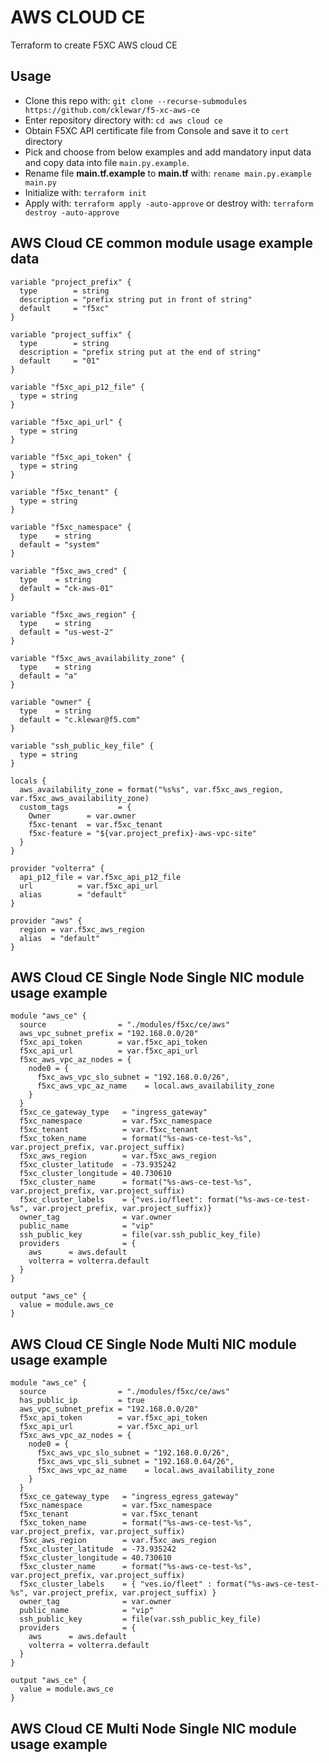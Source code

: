 # AWS CLOUD CE

Terraform to create F5XC AWS cloud CE

## Usage

- Clone this repo with: `git clone --recurse-submodules https://github.com/cklewar/f5-xc-aws-ce`
- Enter repository directory with: `cd aws cloud ce`
- Obtain F5XC API certificate file from Console and save it to `cert` directory
- Pick and choose from below examples and add mandatory input data and copy data into file `main.py.example`.
- Rename file __main.tf.example__ to __main.tf__ with: `rename main.py.example main.py`
- Initialize with: `terraform init`
- Apply with: `terraform apply -auto-approve` or destroy with: `terraform destroy -auto-approve`

## AWS Cloud CE common module usage example data

```hcl
variable "project_prefix" {
  type        = string
  description = "prefix string put in front of string"
  default     = "f5xc"
}

variable "project_suffix" {
  type        = string
  description = "prefix string put at the end of string"
  default     = "01"
}

variable "f5xc_api_p12_file" {
  type = string
}

variable "f5xc_api_url" {
  type = string
}

variable "f5xc_api_token" {
  type = string
}

variable "f5xc_tenant" {
  type = string
}

variable "f5xc_namespace" {
  type    = string
  default = "system"
}

variable "f5xc_aws_cred" {
  type    = string
  default = "ck-aws-01"
}

variable "f5xc_aws_region" {
  type    = string
  default = "us-west-2"
}

variable "f5xc_aws_availability_zone" {
  type    = string
  default = "a"
}

variable "owner" {
  type    = string
  default = "c.klewar@f5.com"
}

variable "ssh_public_key_file" {
  type = string
}

locals {
  aws_availability_zone = format("%s%s", var.f5xc_aws_region, var.f5xc_aws_availability_zone)
  custom_tags           = {
    Owner        = var.owner
    f5xc-tenant  = var.f5xc_tenant
    f5xc-feature = "${var.project_prefix}-aws-vpc-site"
  }
}

provider "volterra" {
  api_p12_file = var.f5xc_api_p12_file
  url          = var.f5xc_api_url
  alias        = "default"
}

provider "aws" {
  region = var.f5xc_aws_region
  alias  = "default"
}
```

## AWS Cloud CE Single Node Single NIC module usage example

```hcl
module "aws_ce" {
  source                = "./modules/f5xc/ce/aws"
  aws_vpc_subnet_prefix = "192.168.0.0/20"
  f5xc_api_token        = var.f5xc_api_token
  f5xc_api_url          = var.f5xc_api_url
  f5xc_aws_vpc_az_nodes = {
    node0 = {
      f5xc_aws_vpc_slo_subnet = "192.168.0.0/26",
      f5xc_aws_vpc_az_name    = local.aws_availability_zone
    }
  }
  f5xc_ce_gateway_type   = "ingress_gateway"
  f5xc_namespace         = var.f5xc_namespace
  f5xc_tenant            = var.f5xc_tenant
  f5xc_token_name        = format("%s-aws-ce-test-%s", var.project_prefix, var.project_suffix)
  f5xc_aws_region        = var.f5xc_aws_region
  f5xc_cluster_latitude  = -73.935242
  f5xc_cluster_longitude = 40.730610
  f5xc_cluster_name      = format("%s-aws-ce-test-%s", var.project_prefix, var.project_suffix)
  f5xc_cluster_labels    = {"ves.io/fleet": format("%s-aws-ce-test-%s", var.project_prefix, var.project_suffix)}
  owner_tag              = var.owner
  public_name            = "vip"
  ssh_public_key         = file(var.ssh_public_key_file)
  providers              = {
    aws      = aws.default
    volterra = volterra.default
  }
}

output "aws_ce" {
  value = module.aws_ce
}
````

## AWS Cloud CE Single Node Multi NIC module usage example

```hcl
module "aws_ce" {
  source                = "./modules/f5xc/ce/aws"
  has_public_ip         = true
  aws_vpc_subnet_prefix = "192.168.0.0/20"
  f5xc_api_token        = var.f5xc_api_token
  f5xc_api_url          = var.f5xc_api_url
  f5xc_aws_vpc_az_nodes = {
    node0 = {
      f5xc_aws_vpc_slo_subnet = "192.168.0.0/26",
      f5xc_aws_vpc_sli_subnet = "192.168.0.64/26",
      f5xc_aws_vpc_az_name    = local.aws_availability_zone
    }
  }
  f5xc_ce_gateway_type   = "ingress_egress_gateway"
  f5xc_namespace         = var.f5xc_namespace
  f5xc_tenant            = var.f5xc_tenant
  f5xc_token_name        = format("%s-aws-ce-test-%s", var.project_prefix, var.project_suffix)
  f5xc_aws_region        = var.f5xc_aws_region
  f5xc_cluster_latitude  = -73.935242
  f5xc_cluster_longitude = 40.730610
  f5xc_cluster_name      = format("%s-aws-ce-test-%s", var.project_prefix, var.project_suffix)
  f5xc_cluster_labels    = { "ves.io/fleet" : format("%s-aws-ce-test-%s", var.project_prefix, var.project_suffix) }
  owner_tag              = var.owner
  public_name            = "vip"
  ssh_public_key         = file(var.ssh_public_key_file)
  providers              = {
    aws      = aws.default
    volterra = volterra.default
  }
}

output "aws_ce" {
  value = module.aws_ce
}
```

## AWS Cloud CE Multi Node Single NIC module usage example

```hcl

```